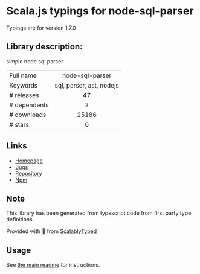 
# Scala.js typings for node-sql-parser

Typings are for version 1.7.0

## Library description:
simple node sql parser

|                    |                 |
| ------------------ | :-------------: |
| Full name          | node-sql-parser |
| Keywords           | sql, parser, ast, nodejs |
| # releases         | 47 |
| # dependents       | 2 |
| # downloads        | 25186 |
| # stars            | 0 |

## Links
- [Homepage](https://github.com/taozhi8833998/node-sql-parser#readme)
- [Bugs](https://github.com/taozhi8833998/node-sql-parser/issues)
- [Repository](https://github.com/taozhi8833998/node-sql-parser)
- [Npm](https://www.npmjs.com/package/node-sql-parser)
    


## Note
This library has been generated from typescript code from first party type definitions.

Provided with :purple_heart: from [ScalablyTyped](https://github.com/oyvindberg/ScalablyTyped)

## Usage
See [the main readme](../../readme.md) for instructions.


